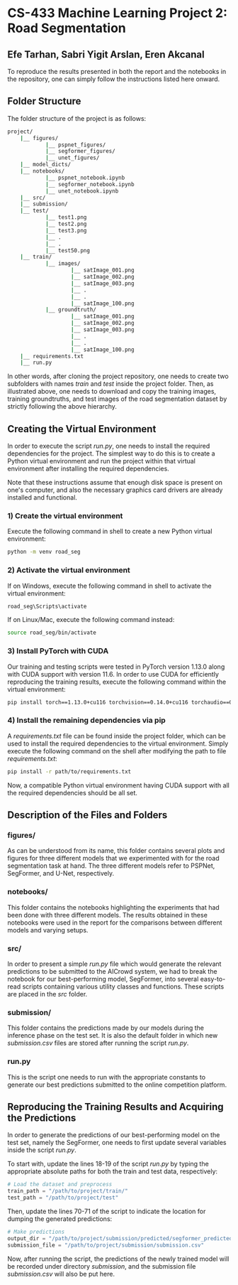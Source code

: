 # CS-433 Machine Learning Project 2: Road Segmentation

## Efe Tarhan, Sabri Yigit Arslan, Eren Akcanal

To reproduce the results presented in both the report and the notebooks in the repository, one can simply follow the instructions listed here onward.

## Folder Structure
The folder structure of the project is as follows:

```bash
project/
    |__ figures/
            |__ pspnet_figures/
            |__ segformer_figures/
            |__ unet_figures/
    |__ model_dicts/
    |__ notebooks/
            |__ pspnet_notebook.ipynb
            |__ segformer_notebook.ipynb
            |__ unet_notebook.ipynb
    |__ src/
    |__ submission/
    |__ test/
            |__ test1.png
            |__ test2.png
            |__ test3.png
            |__ .
            |__ .
            |__ test50.png
    |__ train/
            |__ images/
                    |__ satImage_001.png
                    |__ satImage_002.png
                    |__ satImage_003.png
                    |__ .
                    |__ .
                    |__ satImage_100.png
            |__ groundtruth/
                    |__ satImage_001.png
                    |__ satImage_002.png
                    |__ satImage_003.png
                    |__ .
                    |__ .
                    |__ satImage_100.png
    |__ requirements.txt
    |__ run.py
```

In other words, after cloning the project repository, one needs to create two subfolders with names *train* and *test* inside the project folder. Then, as illustrated above, one needs to download and copy the training images, training groundtruths, and test images of the road segmentation dataset by strictly following the above hierarchy.

## Creating the Virtual Environment

In order to execute the script *run.py*, one needs to install the required dependencies for the project. The simplest way to do this is to create a Python virtual environment and run the project within that virtual environment after installing the required dependencies.

Note that these instructions assume that enough disk space is present on one's computer, and also the necessary graphics card drivers are already installed and functional.

### 1) Create the virtual environment
Execute the following command in shell to create a new Python virtual environment:

```bash
python -m venv road_seg
```
### 2) Activate the virtual environment
If on Windows, execute the following command in shell to activate the virtual environment:
```bash
road_seg\Scripts\activate
```
If on Linux/Mac, execute the following command instead:
```bash
source road_seg/bin/activate
```

### 3) Install PyTorch with CUDA
Our training and testing scripts were tested in PyTorch version 1.13.0 along with CUDA support with version 11.6. In order to use CUDA for efficiently reproducing the training results, execute the following command within the virtual environment:

```bash
pip install torch==1.13.0+cu116 torchvision==0.14.0+cu116 torchaudio==0.13.0 --extra-index-url https://download.pytorch.org/whl/cu116
```

### 4) Install the remaining dependencies via pip
A *requirements.txt* file can be found inside the project folder, which can be used to install the required dependencies to the virtual environment. Simply execute the following command on the shell after modifying the path to file *requirements.txt*:

```bash
pip install -r path/to/requirements.txt
``` 
Now, a compatible Python virtual environment having CUDA support with all the required dependencies should be all set.


## Description of the Files and Folders

### figures/
As can be understood from its name, this folder contains several plots and figures for three different models that we experimented with for the road segmentation task at hand. The three different models refer to PSPNet, SegFormer, and U-Net, respectively.

### notebooks/
This folder contains the notebooks highlighting the experiments that had been done with three different models. The results obtained in these notebooks were used in the report for the comparisons between different models and varying setups.

### src/
In order to present a simple *run.py* file which would generate the relevant predictions to be submitted to the AICrowd system, we had to break the notebook for our best-performing model, SegFormer, into several easy-to-read scripts containing various utility classes and functions. These scripts are placed in the *src* folder.

### submission/
This folder contains the predictions made by our models during the inference phase on the test set. It is also the default folder in which new *submission.csv* files are stored after running the script *run.py*.

### run.py
This is the script one needs to run with the appropriate constants to generate our best predictions submitted to the online competition platform.

## Reproducing the Training Results and Acquiring the Predictions

In order to generate the predictions of our best-performing model on the test set, namely the SegFormer, one needs to first update several variables inside the script *run.py*.

To start with, update the lines 18-19 of the script *run.py* by typing the appropriate absolute paths for both the train and test data, respectively:

```python
# Load the dataset and preprocess
train_path = "/path/to/project/train/"
test_path = "/path/to/project/test"
```

Then, update the lines 70-71 of the script to indicate the location for dumping the generated predictions:

```python
# Make predictions
output_dir = "/path/to/project/submission/predicted/segformer_predicted"
submission_file = "/path/to/project/submission/submission.csv"
```

Now, after running the script, the predictions of the newly trained model will be recorded under directory *submission*, and the submission file *submission.csv* will also be put here.
